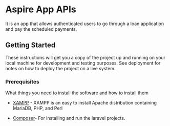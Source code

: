 # Aspire App APIs

It is an app that allows authenticated users to go through a loan application and pay the scheduled payments.

## Getting Started

These instructions will get you a copy of the project up and running on your local machine for development and testing purposes. See deployment for notes on how to deploy the project on a live system.

### Prerequisites

What things you need to install the software and how to install them

* [XAMPP](https://www.apachefriends.org/download.html/) - XAMPP is an easy to install Apache distribution containing MariaDB, PHP, and Perl

* [Composer](https://getcomposer.org/download/)- For installing and run the laravel projects.
